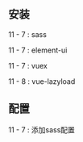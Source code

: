 ## 安装

11 - 7 : sass

11 - 7 : element-ui

11 - 7 : vuex

11 - 8 : vue-lazyload


## 配置

11 - 7 : 添加sass配置